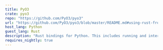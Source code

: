 ```yaml
---
title: PyO3
crate: pyo3
repo: "https://github.com/PyO3/pyo3"
url: "https://github.com/PyO3/pyo3/blob/master/README.md#using-rust-from-python"
host_lang: Python
guest_lang: Rust
description: "Rust bindings for Python. This includes running and interacting with Python code from a Rust binary, as well as writing native Python modules."
requires_nightly: true
---
```

